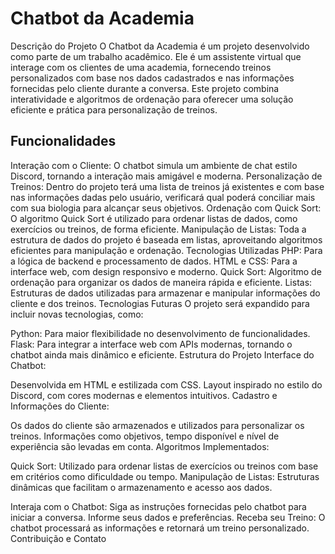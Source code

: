 # Chatbot da Academia

Descrição do Projeto
O Chatbot da Academia é um projeto desenvolvido como parte de um trabalho acadêmico. Ele é um assistente virtual que interage com os clientes de uma academia, fornecendo treinos personalizados com base nos dados cadastrados e nas informações fornecidas pelo cliente durante a conversa. Este projeto combina interatividade e algoritmos de ordenação para oferecer uma solução eficiente e prática para personalização de treinos.

## Funcionalidades
Interação com o Cliente: O chatbot simula um ambiente de chat estilo Discord, tornando a interação mais amigável e moderna.
Personalização de Treinos: Dentro do projeto terá uma lista de treinos já existentes e com base nas informações dadas pelo usuário, verificará qual poderá conciliar mais com sua biologia para alcançar seus objetivos.
Ordenação com Quick Sort: O algoritmo Quick Sort é utilizado para ordenar listas de dados, como exercícios ou treinos, de forma eficiente.
Manipulação de Listas: Toda a estrutura de dados do projeto é baseada em listas, aproveitando algoritmos eficientes para manipulação e ordenação.
Tecnologias Utilizadas
PHP: Para a lógica de backend e processamento de dados.
HTML e CSS: Para a interface web, com design responsivo e moderno.
Quick Sort: Algoritmo de ordenação para organizar os dados de maneira rápida e eficiente.
Listas: Estruturas de dados utilizadas para armazenar e manipular informações do cliente e dos treinos.
Tecnologias Futuras
O projeto será expandido para incluir novas tecnologias, como:

Python: Para maior flexibilidade no desenvolvimento de funcionalidades.
Flask: Para integrar a interface web com APIs modernas, tornando o chatbot ainda mais dinâmico e eficiente.
Estrutura do Projeto
Interface do Chatbot:

Desenvolvida em HTML e estilizada com CSS.
Layout inspirado no estilo do Discord, com cores modernas e elementos intuitivos.
Cadastro e Informações do Cliente:

Os dados do cliente são armazenados e utilizados para personalizar os treinos.
Informações como objetivos, tempo disponível e nível de experiência são levadas em conta.
Algoritmos Implementados:

Quick Sort:
Utilizado para ordenar listas de exercícios ou treinos com base em critérios como dificuldade ou tempo.
Manipulação de Listas:
Estruturas dinâmicas que facilitam o armazenamento e acesso aos dados.

Interaja com o Chatbot:
Siga as instruções fornecidas pelo chatbot para iniciar a conversa.
Informe seus dados e preferências.
Receba seu Treino:
O chatbot processará as informações e retornará um treino personalizado.
Contribuição e Contato
